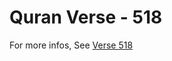 # Quran Verse - 518 

For more infos, See [Verse 518](https://www.quranbookk.com/quran/search?q=518)